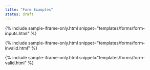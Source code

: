 ```yaml
---
title: "Form Examples"
status: draft
---
```


{% include sample-iframe-only.html snippet="templates/forms/form-inputs.html" %}

{% include sample-iframe-only.html snippet="templates/forms/form-invalid.html" %}

{% include sample-iframe-only.html snippet="templates/forms/form-valid.html" %}
